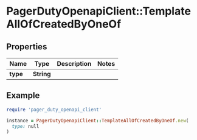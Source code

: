 # PagerDutyOpenapiClient::TemplateAllOfCreatedByOneOf

## Properties

| Name | Type | Description | Notes |
| ---- | ---- | ----------- | ----- |
| **type** | **String** |  |  |

## Example

```ruby
require 'pager_duty_openapi_client'

instance = PagerDutyOpenapiClient::TemplateAllOfCreatedByOneOf.new(
  type: null
)
```


